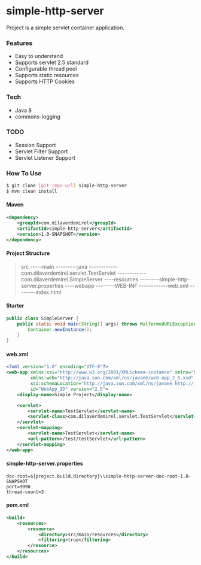 # simple-http-server

Project is a simple servlet container application.

### Features
  - Easy to understand
  - Supports servlet 2.5 standard
  - Configurable thread pool
  - Supports static resources
  - Supports HTTP Cookies

### Tech
  - Java 8
  - commons-logging

### TODO
  - Session Support
  - Servlet Filter Support
  - Servlet Listener Support

### How To Use
```sh
$ git clone [git-repo-url] simple-http-server
$ mvn clean install
```
#### Maven
```xml
<dependency>
    <groupId>com.dilaverdemirel</groupId>
    <artifactId>simple-http-server</artifactId>
    <version>1.0-SNAPSHOT</version>
</dependency>
```

#### Project Structure
>src
-----main
---------java
------------com.dilaverdemirel.servlet.TestServlet
------------com.dilaverdemirel.SimpleServer
----resources
--------simple-http-server.properties
----webapp
--------WEB-INF
------------web.xml
--------index.html

#### Starter
```java
public class SimpleServer {
    public static void main(String[] args) throws MalformedURLException {
        Container.newInstance();
    }
}
```

#### web.xml
```xml
<?xml version="1.0" encoding="UTF-8"?>
<web-app xmlns:xsi="http://www.w3.org/2001/XMLSchema-instance" xmlns="http://java.sun.com/xml/ns/javaee"
         xmlns:web="http://java.sun.com/xml/ns/javaee/web-app_2_5.xsd"
         xsi:schemaLocation="http://java.sun.com/xml/ns/javaee http://java.sun.com/xml/ns/javaee/web-app_2_5.xsd"
         id="WebApp_ID" version="2.5">
    <display-name>Simple Project</display-name>

    <servlet>
        <servlet-name>TestServlet</servlet-name>
        <servlet-class>com.dilaverdemirel.servlet.TestServlet</servlet-class>
    </servlet>
    <servlet-mapping>
        <servlet-name>TestServlet</servlet-name>
        <url-pattern>/test/testServlet</url-pattern>
    </servlet-mapping>
</web-app>
```
#### simple-http-server.properties
```properties 
doc-root=${project.build.directory}\\simple-http-server-doc-root-1.0-SNAPSHOT
port=9090
thread-count=3
```

#### pom.xml
```xml
<build>
    <resources>
        <resource>
            <directory>src/main/resources</directory>
            <filtering>true</filtering>
        </resource>
    </resources>
</build>
```